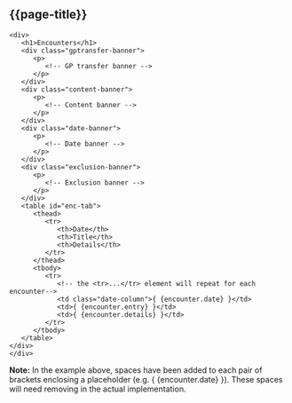 ## {{page-title}}

```
<div>
   <h1>Encounters</h1>
   <div class="gptransfer-banner">
      <p>
         <!-- GP transfer banner -->
      </p>
   </div>
   <div class="content-banner">
      <p>
         <!-- Content banner -->
      </p>
   </div>
   <div class="date-banner">
      <p>
         <!-- Date banner -->
      </p>
   </div>
   <div class="exclusion-banner">
      <p>
         <!-- Exclusion banner -->
      </p>
   </div>
   <table id="enc-tab">
      <thead>
         <tr>
            <th>Date</th>
            <th>Title</th>
            <th>Details</th>
         </tr>
      </thead>
      <tbody>
         <tr>
            <!-- the <tr>...</tr> element will repeat for each encounter-->
            <td class="date-column">{ {encounter.date} }</td>
            <td>{ {encounter.entry} }</td>
            <td>{ {encounter.details} }</td>
         </tr>
      </tbody>
   </table>
</div>
</div>
```
<div class="nhsd-a-box nhsd-a-box--bg-light-blue nhsd-!t-margin-bottom-6 nhsd-t-body">
        <i class="fas fa-exclamation-circle text-primary"></i> <b>Note:</b> In the example above, spaces have been added to each pair of brackets enclosing a placeholder (e.g. { {encounter.date} }). These spaces will need removing in the actual implementation.